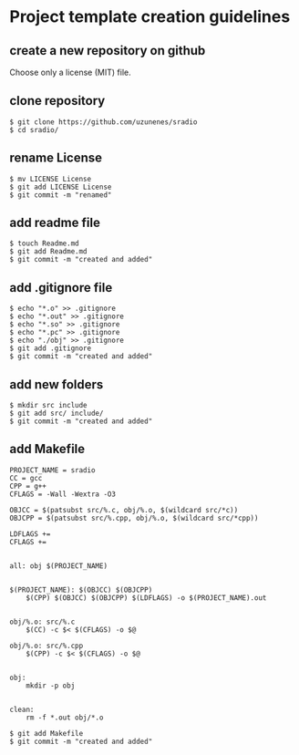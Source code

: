 
# Project template creation guidelines


## create a new repository on github
Choose only a license (MIT) file.


## clone repository
```
$ git clone https://github.com/uzunenes/sradio
$ cd sradio/
```


## rename License
```
$ mv LICENSE License
$ git add LICENSE License 
$ git commit -m "renamed"
```


## add readme file
```
$ touch Readme.md
$ git add Readme.md
$ git commit -m "created and added"
```


## add .gitignore file
```
$ echo "*.o" >> .gitignore
$ echo "*.out" >> .gitignore
$ echo "*.so" >> .gitignore
$ echo "*.pc" >> .gitignore
$ echo "./obj" >> .gitignore
$ git add .gitignore
$ git commit -m "created and added"
```


## add new folders
```
$ mkdir src include
$ git add src/ include/
$ git commit -m "created and added"
```

## add Makefile
```
PROJECT_NAME = sradio 
CC = gcc
CPP = g++
CFLAGS = -Wall -Wextra -O3

OBJCC = $(patsubst src/%.c, obj/%.o, $(wildcard src/*c))
OBJCPP = $(patsubst src/%.cpp, obj/%.o, $(wildcard src/*cpp))

LDFLAGS +=
CFLAGS +=


all: obj $(PROJECT_NAME)


$(PROJECT_NAME): $(OBJCC) $(OBJCPP)
	$(CPP) $(OBJCC) $(OBJCPP) $(LDFLAGS) -o $(PROJECT_NAME).out


obj/%.o: src/%.c
	$(CC) -c $< $(CFLAGS) -o $@

obj/%.o: src/%.cpp
	$(CPP) -c $< $(CFLAGS) -o $@


obj:
	mkdir -p obj


clean:
	rm -f *.out obj/*.o
```
```
$ git add Makefile
$ git commit -m "created and added"
```
